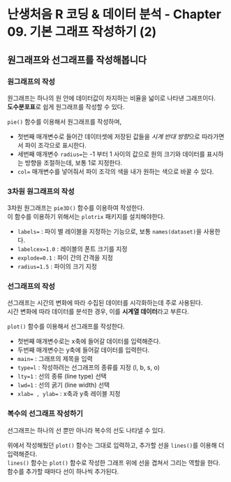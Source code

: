 # 난생처음 R 코딩 & 데이터 분석 - Chapter 09. 기본 그래프 작성하기 (2)

## 원그래프와 선그래프를 작성해봅니다

### 원그래프의 작성

원그래프는 하나의 원 안에 데이터값이 차지하는 비율을 넓이로 나타낸 그래프이다.  
**도수분포표**로 쉽게 원그래프를 작성할 수 있다.  

`pie()` 함수를 이용해서 원그래프를 작성하며,  

- 첫번째 매개변수로 들어간 데이터셋에 저장된 값들을 *시계 반대 방향*으로 따라가면서 파이 조각으로 표시한다.  
- 세번째 매개변수 `radius=`는 -1 부터 1 사이의 값으로 원의 크기와 데이터를 표시하는 방향을 조절하는데, 보통 1로 지정한다. 
- `col=` 매개변수를 넣어줘서 파이 조각의 색을 내가 원하는 색으로 바꿀 수 있다. 

### 3차원 원그래프의 작성

3차원 원그래프는 `pie3D()` 함수를 이용하여 작성한다.  
이 함수를 이용하기 위해서는 `plotrix` 패키지를 설치해야한다. 

- `labels=` : 파이 별 레이블을 지정하는 기능으로, 보통 `names(dataset)`을 사용한다. 
- `labelcex=1.0` : 레이블의 폰트 크기를 지정
- `explode=0.1` : 파이 간의 간격을 지정
- `radius=1.5` : 파이의 크기 지정

### 선그래프의 작성

선그래프는 시간의 변화에 따라 수집된 데이터를 시각화하는데 주로 사용된다.  
시간 변화에 따라 데이터를 분석한 경우, 이를 **시계열 데이터**라고 부른다.

`plot()` 함수를 이용해서 선그래프를 작성한다.  

- 첫번째 매개변수로는 x축에 들어갈 데이터를 입력해준다.
- 두번째 매개변수는 y축에 들어갈 데이터를 입력한다.
- `main=` : 그래프의 제목을 입력
- `type=l` : 작성하려는 선그래프의 종류를 지정 (l, b, s, o)
- `lty=1` : 선의 종류 (line type) 선택
- `lwd=1` : 선의 굵기 (line width) 선택
- `xlab= , ylab=` : x축과 y축 레이블 지정

### 복수의 선그래프 작성하기

선그래프는 하나의 선 뿐만 아니라 복수의 선도 나타낼 수 있다.  

위에서 작성해뒀던 `plot()` 함수는 그대로 입력하고, 추가할 선을 `lines()`를 이용해 더 입력해준다.  
`lines()` 함수는 `plot()` 함수로 작성한 그래프 위에 선을 겹쳐서 그리는 역할을 한다.  
함수를 추가할 때마다 선이 하나씩 추가된다.  





